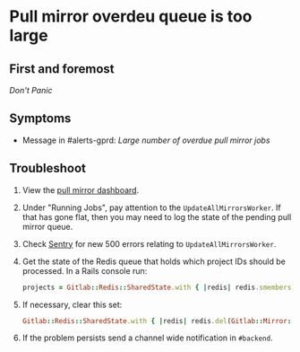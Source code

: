 # Pull mirror overdeu queue is too large

## First and foremost

*Don't Panic*

## Symptoms

* Message in #alerts-gprd: _Large number of overdue pull mirror jobs_

## Troubleshoot

1. View the [pull mirror dashboard](https://dashboards.gitlab.net/d/_MKRXrSmk/pull-mirrors).
1. Under "Running Jobs", pay attention to the `UpdateAllMirrorsWorker`. If that has gone flat, then
you may need to log the state of the pending pull mirror queue.
1. Check [Sentry](https://sentry.gitlap.com/gitlab/gitlabcom/) for new 500 errors relating to `UpdateAllMirrorsWorker`.
1. Get the state of the Redis queue that holds which project IDs should be processed. In a Rails console run:

    ```ruby
    projects = Gitlab::Redis::SharedState.with { |redis| redis.smembers(Gitlab::Mirror::PULL_CAPACITY_KEY) }
    ```

1. If necessary, clear this set:

    ```ruby
    Gitlab::Redis::SharedState.with { |redis| redis.del(Gitlab::Mirror::PULL_CAPACITY_KEY) }
    ````

1. If the problem persists send a channel wide notification in `#backend`.
